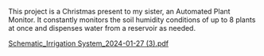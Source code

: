 This project is a Christmas present to my sister, an Automated Plant Monitor. 
It constantly monitors the soil humidity conditions of up to 8 plants at once and dispenses water from a reservoir as needed. 

[Schematic_Irrigation System_2024-01-27 (3).pdf](https://github.com/jrogan5/Plant-Monitor/files/14073251/Schematic_Irrigation.System_2024-01-27.3.pdf)
